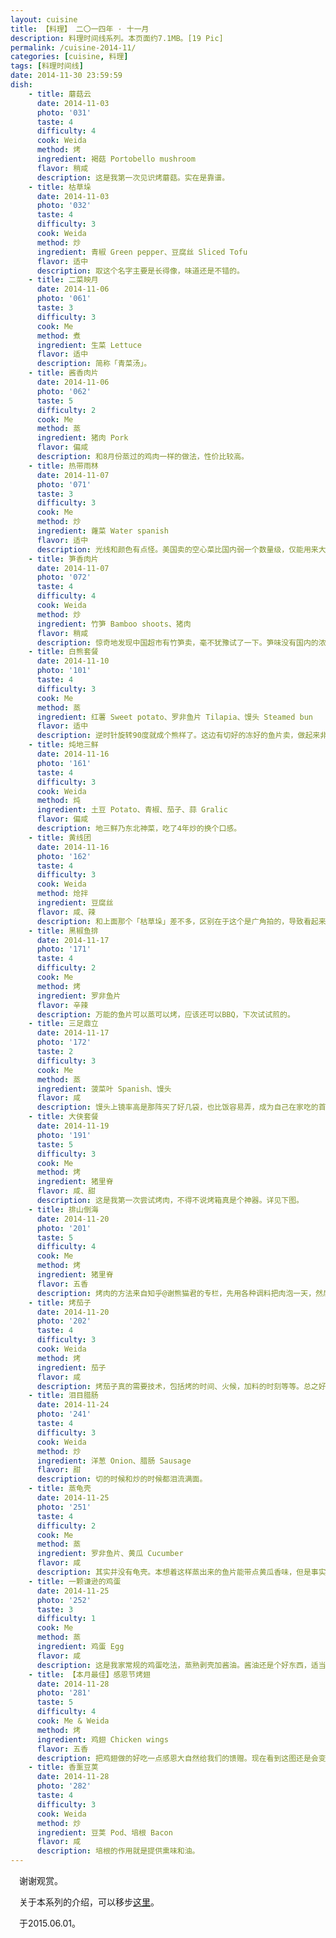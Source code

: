 ```yaml
---
layout: cuisine
title: 【料理】 二〇一四年 · 十一月
description: 料理时间线系列。本页面约7.1MB。[19 Pic]
permalink: /cuisine-2014-11/
categories: [cuisine, 料理]
tags: [料理时间线]
date: 2014-11-30 23:59:59
dish:
    - title: 蘑菇云
      date: 2014-11-03
      photo: '031'
      taste: 4
      difficulty: 4
      cook: Weida
      method: 烤
      ingredient: 褐菇 Portobello mushroom
      flavor: 稍咸
      description: 这是我第一次见识烤蘑菇。实在是靠谱。
    - title: 枯草垛
      date: 2014-11-03
      photo: '032'
      taste: 4
      difficulty: 3
      cook: Weida
      method: 炒
      ingredient: 青椒 Green pepper、豆腐丝 Sliced Tofu
      flavor: 适中
      description: 取这个名字主要是长得像，味道还是不错的。
    - title: 二菜映月
      date: 2014-11-06
      photo: '061'
      taste: 3
      difficulty: 3
      cook: Me
      method: 煮
      ingredient: 生菜 Lettuce
      flavor: 适中
      description: 简称「青菜汤」。
    - title: 酱香肉片
      date: 2014-11-06
      photo: '062'
      taste: 5
      difficulty: 2
      cook: Me
      method: 蒸
      ingredient: 猪肉 Pork
      flavor: 偏咸
      description: 和8月份蒸过的鸡肉一样的做法，性价比较高。
    - title: 热带雨林
      date: 2014-11-07
      photo: '071'
      taste: 3
      difficulty: 3
      cook: Me
      method: 炒
      ingredient: 蕹菜 Water spanish
      flavor: 适中
      description: 光线和颜色有点怪。美国卖的空心菜比国内弱一个数量级，仅能用来大概怀念一下味道。
    - title: 笋香肉片
      date: 2014-11-07
      photo: '072'
      taste: 4
      difficulty: 4
      cook: Weida
      method: 炒
      ingredient: 竹笋 Bamboo shoots、猪肉
      flavor: 稍咸
      description: 惊奇地发现中国超市有竹笋卖，毫不犹豫试了一下。笋味没有国内的浓，但还不错。
    - title: 白熊套餐
      date: 2014-11-10
      photo: '101'
      taste: 4
      difficulty: 3
      cook: Me
      method: 蒸
      ingredient: 红薯 Sweet potato、罗非鱼片 Tilapia、馒头 Steamed bun
      flavor: 适中
      description: 逆时针旋转90度就成个熊样了。这边有切好的冻好的鱼片卖，做起来非常方便，还没有刺，业界良心。
    - title: 炖地三鲜
      date: 2014-11-16
      photo: '161'
      taste: 4
      difficulty: 3
      cook: Weida
      method: 炖
      ingredient: 土豆 Potato、青椒、茄子、蒜 Gralic
      flavor: 偏咸
      description: 地三鲜乃东北神菜，吃了4年炒的换个口感。
    - title: 黄线团
      date: 2014-11-16
      photo: '162'
      taste: 4
      difficulty: 3
      cook: Weida
      method: 炝拌
      ingredient: 豆腐丝
      flavor: 咸、辣
      description: 和上面那个「枯草垛」差不多，区别在于这个是广角拍的，导致看起来有点少。
    - title: 黑椒鱼排
      date: 2014-11-17
      photo: '171'
      taste: 4
      difficulty: 2
      cook: Me
      method: 烤
      ingredient: 罗非鱼片
      flavor: 辛辣
      description: 万能的鱼片可以蒸可以烤，应该还可以BBQ，下次试试煎的。
    - title: 三足鼎立
      date: 2014-11-17
      photo: '172'
      taste: 2
      difficulty: 3
      cook: Me
      method: 蒸
      ingredient: 菠菜叶 Spanish、馒头
      flavor: 咸
      description: 馒头上镜率高是那阵买了好几袋，也比饭容易弄，成为自己在家吃的首选主食。但是那个蒸菠菜叶实在是有点坑，以后再也不这么吃了。味道给两星。
    - title: 大侠套餐
      date: 2014-11-19
      photo: '191'
      taste: 5
      difficulty: 3
      cook: Me
      method: 烤
      ingredient: 猪里脊
      flavor: 咸、甜
      description: 这是我第一次尝试烤肉，不得不说烤箱真是个神器。详见下图。
    - title: 排山倒海
      date: 2014-11-20
      photo: '201'
      taste: 5
      difficulty: 4
      cook: Me
      method: 烤
      ingredient: 猪里脊
      flavor: 五香
      description: 烤肉的方法来自知乎@谢熊猫君的专栏，先用各种调料把肉泡一天，然后擦干以后直接放烤箱。烤的总时长2h左右，出来以后凉10分钟，切开直接吃，啧啧啧……嗯。
    - title: 烤茄子
      date: 2014-11-20
      photo: '202'
      taste: 4
      difficulty: 3
      cook: Weida
      method: 烤
      ingredient: 茄子
      flavor: 咸
      description: 烤茄子真的需要技术，包括烤的时间、火候，加料的时刻等等。总之好像加料以后直接放烤箱烤不是个最佳解决方案。和国内烧烤摊的比还差一些。
    - title: 泪目腊肠
      date: 2014-11-24
      photo: '241'
      taste: 4
      difficulty: 3
      cook: Weida
      method: 炒
      ingredient: 洋葱 Onion、腊肠 Sausage
      flavor: 甜
      description: 切的时候和炒的时候都泪流满面。
    - title: 蒸龟壳
      date: 2014-11-25
      photo: '251'
      taste: 4
      difficulty: 2
      cook: Me
      method: 蒸
      ingredient: 罗非鱼片、黄瓜 Cucumber
      flavor: 咸
      description: 其实并没有龟壳。本想着这样蒸出来的鱼片能带点黄瓜香味，但是事实上并没有。两者像油水一样互不侵犯，互不影响。
    - title: 一颗谦逊的鸡蛋
      date: 2014-11-25
      photo: '252'
      taste: 3
      difficulty: 1
      cook: Me
      method: 蒸
      ingredient: 鸡蛋 Egg
      flavor: 咸
      description: 这是我家常规的鸡蛋吃法，蒸熟剥壳加酱油。酱油还是个好东西，适当吃点不错。
    - title: 【本月最佳】感恩节烤翅
      date: 2014-11-28
      photo: '281'
      taste: 5
      difficulty: 4
      cook: Me & Weida
      method: 烤
      ingredient: 鸡翅 Chicken wings
      flavor: 五香
      description: 把鸡翅做的好吃一点感恩大自然给我们的馈赠。现在看到这图还是会变成流口水的状态……。【本月最佳】理由：色香味俱全，当仁不让。
    - title: 香薰豆荚
      date: 2014-11-28
      photo: '282'
      taste: 4
      difficulty: 3
      cook: Weida
      method: 炒
      ingredient: 豆荚 Pod、培根 Bacon
      flavor: 咸
      description: 培根的作用就是提供熏味和油。
---
```


　谢谢观赏。

　关于本系列的介绍，可以移步[这里](/cuisine-timeline-series/)。

　于2015.06.01。